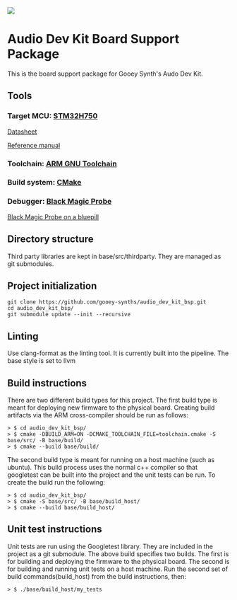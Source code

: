 ![](https://avatars.githubusercontent.com/u/115755700?s=400&u=c9bb15abdc6dfc7dbe06a5b1952d9360dfd12abe&v=4])

# Audio Dev Kit Board Support Package #

This is the board support package for Gooey Synth's Audo Dev Kit.

## Tools ##

### Target MCU: [STM32H750](https://www.st.com/en/microcontrollers-microprocessors/stm32h750-value-line.html)  ###

[Datasheet](https://www.st.com/resource/en/datasheet/stm32h750ib.pdf)


[Reference manual](https://www.st.com/resource/en/reference_manual/rm0433-stm32h742-stm32h743753-and-stm32h750-value-line-advanced-armbased-32bit-mcus-stmicroelectronics.pdf)


### Toolchain: [ARM GNU Toolchain](https://developer.arm.com/downloads/-/gnu-rm)

### Build system: [CMake](https://cmake.org) ###

### Debugger: [Black Magic Probe](https://1bitsquared.com/products/black-magic-probe) ###

[Black Magic Probe on a bluepill](https://github.com/koendv/blackmagic-bluepill)

## Directory structure ##
Third party libraries are kept in base/src/thirdparty. They are managed as git submodules.

## Project initialization ##
```
git clone https://github.com/gooey-synths/audio_dev_kit_bsp.git
cd audio_dev_kit_bsp/
git submodule update --init --recursive
```

## Linting ##
Use clang-format as the linting tool. It is currently built into the pipeline. The base style is set to llvm

## Build instructions ##
There are two different build types for this project. The first build type is meant for deploying new firmware to the physical board. Creating build artifacts via the ARM cross-compiler should be run as follows:

```
> $ cd audio_dev_kit_bsp/
> $ cmake -DBUILD_ARM=ON -DCMAKE_TOOLCHAIN_FILE=toolchain.cmake -S base/src/ -B base/build/
> $ cmake --build base/build/
```

The second build type is meant for running on a host machine (such as ubuntu). This build process uses the normal c++ compiler so that googletest can be built into the project and the unit tests can be run. To create the build run the following:
```
> $ cd audio_dev_kit_bsp/
> $ cmake -S base/src/ -B base/build_host/
> $ cmake --build base/build_host/
```

## Unit test instructions ##
Unit tests are run using the Googletest library. They are included in the project as a git submodule. The above build specifies two builds. The first is for building and deploying the firmware to the physical board. The second is for building and running unit tests on a host machine. Run the second set of build commands(build_host) from the build instructions, then: 

```
> $ ./base/build_host/my_tests
```
